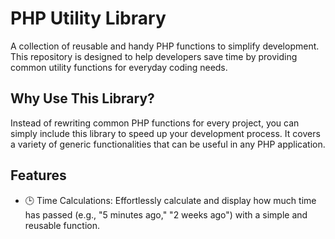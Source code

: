 # PHP Utility Library
A collection of reusable and handy PHP functions to simplify development. This repository is designed to help developers save time by providing common utility functions for everyday coding needs.


## Why Use This Library?
Instead of rewriting common PHP functions for every project, you can simply include this library to speed up your development process. It covers a variety of generic functionalities that can be useful in any PHP application.

## Features
- 🕒 Time Calculations: Effortlessly calculate and display how much time has passed (e.g., "5 minutes ago," "2 weeks ago") with a simple and reusable function.
